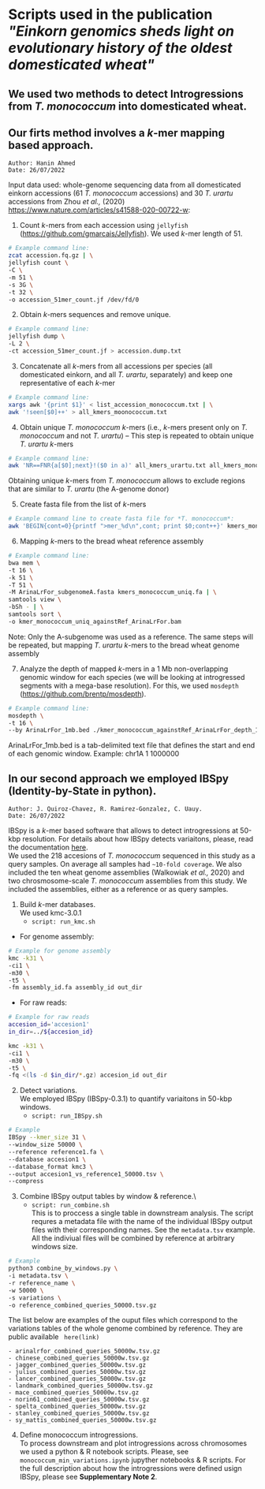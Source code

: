

# Scripts used in the publication ***"Einkorn genomics sheds light on evolutionary history of the oldest domesticated wheat"***

## We used two methods to detect Introgressions from *T. monococcum* into domesticated wheat.

## Our firts method involves a *k*-mer mapping based approach.
```
Author: Hanin Ahmed
Date: 26/07/2022
```
Input data used: whole-genome sequencing data from all domesticated einkorn accessions (61 *T. monococcum* accessions) and 30 *T. urartu* accessions from Zhou *et al.,* (2020) https://www.nature.com/articles/s41588-020-00722-w: 


1.	Count *k*-mers from each accession using ```jellyfish``` (https://github.com/gmarcais/Jellyfish).
We used *k*-mer length of 51.

```sh
# Example command line:
zcat accession.fq.gz | \
jellyfish count \
-C \
-m 51 \
-s 3G \
-t 32 \
-o accession_51mer_count.jf /dev/fd/0
```

2.	Obtain *k*-mers sequences and remove unique.

```sh
# Example command line: 
jellyfish dump \
-L 2 \
-ct accession_51mer_count.jf > accession.dump.txt
```

3.	Concatenate all *k*-mers from all accessions per species (all domesticated einkorn, and all *T. urartu*, separately) and keep one representative of each *k*-mer

```sh
# Example command line: 
xargs awk '{print $1}' < list_accession_monococcum.txt | \
awk '!seen[$0]++' > all_kmers_moonococcum.txt
```

4.	Obtain unique *T. monococcum* *k*-mers (i.e., *k*-mers present only on *T. monococcum* and not *T. urartu*)  – This step is repeated to obtain unique *T. urartu* *k*-mers

```sh
# Example command line: 
awk 'NR==FNR{a[$0];next}!($0 in a)' all_kmers_urartu.txt all_kmers_monococcum.txt > kmers_monococcum_uniq.txt
```
Obtaining unique *k*-mers from *T. monococcum* allows to exclude regions that are similar to *T. urartu* (the A-genome donor) 

5.	Create fasta file from the list of *k*-mers

```sh
# Example command line to create fasta file for *T. monococcum*:
awk 'BEGIN{cont=0}{printf ">mer_%d\n",cont; print $0;cont++}' kmers_monococcum_uniq.txt > kmers_monococcum_uniq.fa
```

6.	Mapping *k*-mers to the bread wheat reference assembly
```sh
# Example command line:
bwa mem \
-t 16 \
-k 51 \
-T 51 \
-M ArinaLrFor_subgenomeA.fasta kmers_monococcum_uniq.fa | \
samtools view \
-bSh - | \
samtools sort \
-o kmer_monococcum_uniq_againstRef_ArinaLrFor.bam 
```
Note: Only the A-subgenome was used as a reference. The same steps will be repeated, but mapping *T. urartu* *k*-mers to the bread wheat genome assembly

7.	Analyze the depth of mapped *k*-mers in a 1 Mb non-overlapping genomic window for each species (we will be looking at introgressed segments with a mega-base resolution). For this, we used ```mosdepth``` (https://github.com/brentp/mosdepth).

```sh
# Example command line:
mosdepth \
-t 16 \
--by ArinaLrFor_1mb.bed ./kmer_monococcum_againstRef_ArinaLrFor_depth_1Mb kmer_monococcum_uniq_againstRef_ArinaLrFor.bam
```
ArinaLrFor_1mb.bed is a tab-delimited text file that defines the start and end of each genomic window.
Example:
chr1A	1	1000000


## In our second approach we employed IBSpy (Identity-by-State in python).
```
Author: J. Quiroz-Chavez, R. Ramirez-Gonzalez, C. Uauy.
Date: 26/07/2022
```

IBSpy is a *k*-mer based software that allows to detect introgressions at 50-kbp resolution. For details about how IBSpy detects variaitons, please, read the documentation [here](https://github.com/Uauy-Lab/IBSpy).\
We used the 218 accesions of *T. monococcum* sequenced in this study as a query samples. On average all samples had ```~10-fold coverage```. We also included the ten wheat genome assemblies (Walkowiak *et al.,* 2020) and two chrosmosome-scale *T. monococcum* assemblies from this study. We included the assemblies, either as a reference or as query samples.


1. Build *k*-mer databases.\
We used kmc-3.0.1
	* ```script: run_kmc.sh```
- For genome assembly:

```sh
# Example for genome assembly
kmc -k31 \
-ci1 \
-m30 \
-t5 \
-fm assembly_id.fa assembly_id out_dir
```
- For raw reads:
```sh
# Example for raw reads
accesion_id='accesion1'
in_dir=../${accesion_id}

kmc -k31 \
-ci1 \
-m30 \
-t5 \
-fq <(ls -d $in_dir/*.gz) accesion_id out_dir
```

2. Detect variations.\
We employed IBSpy (IBSpy-0.3.1) to quantify variaitons in 50-kbp windows.
	* ``` script: run_IBSpy.sh ```

```sh
# Example
IBSpy --kmer_size 31 \
--window_size 50000 \
--reference reference1.fa \
--database accesion1 \
--database_format kmc3 \
--output accesion1_vs_reference1_50000.tsv \
--compress
```

3. Combine IBSpy output tables by window & reference.\
	* ```script: run_combine.sh```\
	This is to proccess a single table in downstream analysis. The script requres a metadata file with the name of the individual IBSpy output files with their corresponding names. See the ```metadata.tsv``` example. All the  indiviual files will be combined by reference at arbitrary windows size.

```sh
# Example
python3 combine_by_windows.py \
-i metadata.tsv \
-r reference_name \
-w 50000 \
-s variations \
-o reference_combined_queries_50000.tsv.gz
```

The list below are examples of the ouput files which correspond to the variations tables of the whole genome combined by reference. They are public available ``` here(link)```

	- arinalrfor_combined_queries_50000w.tsv.gz
	- chinese_combined_queries_50000w.tsv.gz
	- jagger_combined_queries_50000w.tsv.gz
	- julius_combined_queries_50000w.tsv.gz
	- lancer_combined_queries_50000w.tsv.gz
	- landmark_combined_queries_50000w.tsv.gz
	- mace_combined_queries_50000w.tsv.gz
	- norin61_combined_queries_50000w.tsv.gz
	- spelta_combined_queries_50000w.tsv.gz
	- stanley_combined_queries_50000w.tsv.gz
	- sy_mattis_combined_queries_50000w.tsv.gz

4. Define monococcum introgressions.\
To process downstream and plot introgressions across chromosomes we used a python & R notebook scripts. Please, see ``` monococcum_min_variations.ipynb ``` jupyther notebooks & R scripts. For the full description about how the introgressions were defined usign IBSpy, please see **Supplementary Note 2**.



